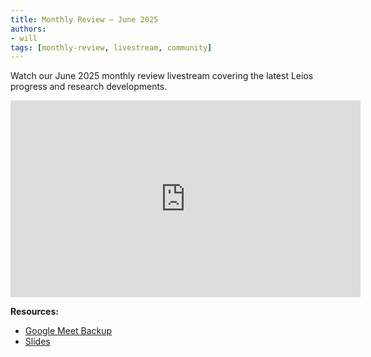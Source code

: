 ```yaml
---
title: Monthly Review – June 2025
authors:
- will
tags: [monthly-review, livestream, community]
---
```


Watch our June 2025 monthly review livestream covering the latest Leios progress and research developments.

<iframe width="560" height="315" src="https://www.youtube.com/embed/NEqeyS_WYjk" title="Leios Monthly Review - June 2025" frameborder="0" allow="accelerometer; autoplay; clipboard-write; encrypted-media; gyroscope; picture-in-picture; web-share" allowfullscreen></iframe>

**Resources:**
- [Google Meet Backup](https://drive.google.com/file/d/1zzyFIq4JDQNUhZPbdYqU1Qr2-TVAze9x/view?usp=sharing)
- [Slides](https://docs.google.com/presentation/d/1jD2BVEYNxQRrgwvxKyKNyZYgyh-JurgWmMdFBrkwGLw/edit?usp=sharing)
